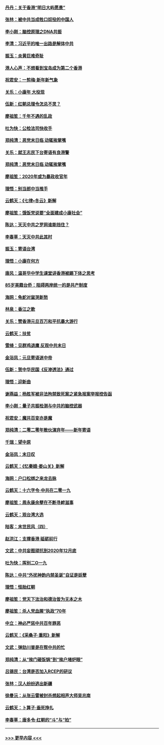 #### [丹丹：关于香港“明日大屿愿景”](../pages/nsc993/n11783273.md?t=01110622) 
#### [张林：被中共当成牲口奴役的中国人](../pages/nsc993/n11782397.md?t=01110622) 
#### [李小刚：脑控原理之DNA共振](../pages/nsc993/n11780962.md?t=01110622) 
#### [李清：习近平的唯一出路是解体中共](../pages/nsc993/n11780866.md?t=01110622) 
#### [振玉：炎黄巨难奇耻](../pages/nsc993/n11779632.md?t=01110622) 
#### [港人心声：不想看到宝岛成为第二个香港](../pages/nsc993/n11778817.md?t=01110622) 
#### [祝君安：一剪梅‧新年新气象](../pages/nsc993/n11776340.md?t=01110622) 
#### [关乐：小康年 大役现](../pages/nsc993/n11774213.md?t=01110622) 
#### [伍新：红朝总理令怎总不灵？](../pages/nsc993/n11770813.md?t=01110622) 
#### [廖祖笙：千年不遇的乱政](../pages/nsc993/n11770373.md?t=01110622) 
#### [吐为快：公检法司快收手](../pages/nsc993/n11770359.md?t=01110622) 
#### [郑纯清：恶党末日临 动辄挨掌嘴](../pages/nsc993/n11769912.md?t=01110622) 
#### [关乐：就王志民下台寄语有良港警](../pages/nsc993/n11769903.md?t=01110622) 
#### [郑纯清：恶党末日临 动辄挨掌嘴](../pages/nsc993/n11769356.md?t=01110622) 
#### [廖祖笙：2020年或为暴政收官年](../pages/nsc993/n11768216.md?t=01110622) 
#### [理悟：别当郎中当推手](../pages/nsc993/n11768243.md?t=01110622) 
#### [云鹤天：《七律▪冬云》新解](../pages/nsc993/n11768204.md?t=01110622) 
#### [廖祖笙：饿饭党说要“全面建成小康社会”](../pages/nsc993/n11767482.md?t=01110622) 
#### [陈达：天灭中共之罗网谁能挡住？](../pages/nsc993/n11767465.md?t=01110622) 
#### [李春草：天灭中共此其时](../pages/nsc993/n11767452.md?t=01110622) 
#### [振玉：寄语台湾](../pages/nsc993/n11767432.md?t=01110622) 
#### [理悟：小康在何方](../pages/nsc993/n11767394.md?t=01110622) 
#### [唐风：温哥华中学生课堂讲香港被踢下体之思考](../pages/nsc993/n11766848.md?t=01110622) 
#### [85岁美籍台侨：阻碍两岸统一的是共产制度](../pages/nsc993/n11765043.md?t=01110622) 
#### [海网：龟蛇对鼠哭新愁](../pages/nsc993/n11764895.md?t=01110622) 
#### [林泉：香江之歌](../pages/nsc993/n11764415.md?t=01110622) 
#### [关乐：赞香港元旦百万和平抗暴大游行](../pages/nsc993/n11764382.md?t=01110622) 
#### [云鹤天：扶贫](../pages/nsc993/n11764245.md?t=01110622) 
#### [雪绮：见群鸡退鹰  反观中共末日](../pages/nsc993/n11762112.md?t=01110622) 
#### [金浴凤：元旦寄语迷中帝](../pages/nsc993/n11761788.md?t=01110622) 
#### [伍新：贺中华民国《反渗透法》通过](../pages/nsc993/n11761994.md?t=01110622) 
#### [理悟：迎新曲](../pages/nsc993/n11761152.md?t=01110622) 
#### [谢燕益：杨胜军被非法拘禁致死案之紧急报案举报控告函](../pages/nsc993/n11756134.md?t=01110622) 
#### [李小刚：量子共振检测与中共的脑控武器](../pages/nsc993/n11754518.md?t=01110622) 
#### [祝君安：魔共百变亦是魔](../pages/nsc993/n11754469.md?t=01110622) 
#### [郑纯清：二零二零年散伙演弃年——新年寄语](../pages/nsc993/n11754195.md?t=01110622) 
#### [千瑞：望中原](../pages/nsc993/n11754159.md?t=01110622) 
#### [金浴凤：末日叹](../pages/nsc993/n11752359.md?t=01110622) 
#### [云鹤天：《忆秦娥‧娄山关》新解](../pages/nsc993/n11752348.md?t=01110622) 
#### [海网：户口松绑之来龙去脉](../pages/nsc993/n11752328.md?t=01110622) 
#### [云鹤天：十六字令‧中共在二零一九](../pages/nsc993/n11752305.md?t=01110622) 
#### [廖祖笙：周永康余孽在不断寻衅滋事](../pages/nsc993/n11751013.md?t=01110622) 
#### [云鹤天：观台湾大选](../pages/nsc993/n11751007.md?t=01110622) 
#### [陆客：末世民风（四）](../pages/nsc993/n11749203.md?t=01110622) 
#### [赵洪江：支撑香港 砥砺前行](../pages/nsc993/n11748482.md?t=01110622) 
#### [文武：中共妄图顽抗到2020年12月底](../pages/nsc993/n11748446.md?t=01110622) 
#### [吐为快：挥别二O一九](../pages/nsc993/n11748411.md?t=01110622) 
#### [陈达：中共“外扰神韵内禁圣诞”自证是妖孽](../pages/nsc993/n11748226.md?t=01110622) 
#### [理悟：怪胎红朝](../pages/nsc993/n11748206.md?t=01110622) 
#### [廖祖笙：党天下法治和德治皆为无本之木](../pages/nsc993/n11748135.md?t=01110622) 
#### [廖祖笙：杀人党血腥“执政”70年](../pages/nsc993/n11745144.md?t=01110622) 
#### [中立：神必严惩中共百年罪恶](../pages/nsc993/n11744970.md?t=01110622) 
#### [云鹤天：《采桑子‧重阳》新解](../pages/nsc993/n11744948.md?t=01110622) 
#### [文武：弹劾川普是在帮中共的忙](../pages/nsc993/n11744758.md?t=01110622) 
#### [郑纯清：从“挨门砸饭锅”到“挨户堵炉眼”](../pages/nsc993/n11744745.md?t=01110622) 
#### [吕锡民：台湾是否加入RCEP的研议](../pages/nsc993/n11744701.md?t=01110622) 
#### [张林：汉人纷纷逃出新疆](../pages/nsc993/n11743530.md?t=01110622) 
#### [徐曼沅：从张云雷被封杀想起相声大师吴兆南](../pages/nsc993/n11741816.md?t=01110622) 
#### [云鹤天：卜算子‧垂死挣扎](../pages/nsc993/n11739956.md?t=01110622) 
#### [李春草：唐多令‧红朝的“斗”与“拍”](../pages/nsc993/n11739830.md?t=01110622) 

----
#### [ >>> 更早内容 <<< ](../indexes/nsc993-earlier.md)

